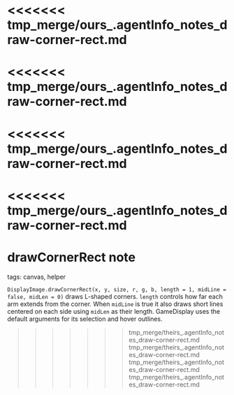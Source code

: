 <<<<<<< tmp_merge/ours_.agentInfo_notes_draw-corner-rect.md
=======
<<<<<<< tmp_merge/ours_.agentInfo_notes_draw-corner-rect.md
=======
<<<<<<< tmp_merge/ours_.agentInfo_notes_draw-corner-rect.md
=======
<<<<<<< tmp_merge/ours_.agentInfo_notes_draw-corner-rect.md
=======
# drawCornerRect note

tags: canvas, helper

`DisplayImage.drawCornerRect(x, y, size, r, g, b, length = 1, midLine = false, midLen = 0)` draws L-shaped corners. `length` controls how far each arm extends from the corner. When `midLine` is true it also draws short lines centered on each side using `midLen` as their length. GameDisplay uses the default arguments for its selection and hover outlines.
>>>>>>> tmp_merge/theirs_.agentInfo_notes_draw-corner-rect.md
>>>>>>> tmp_merge/theirs_.agentInfo_notes_draw-corner-rect.md
>>>>>>> tmp_merge/theirs_.agentInfo_notes_draw-corner-rect.md
>>>>>>> tmp_merge/theirs_.agentInfo_notes_draw-corner-rect.md
